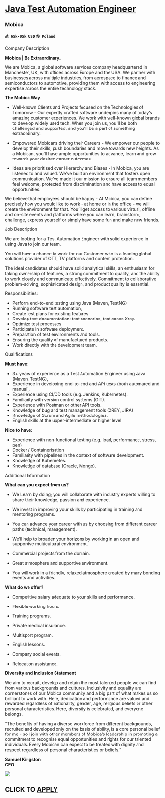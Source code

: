 # [Java Test Automation Engineer](https://www.remotewlb.com/apply/java-test-automation-engineer-43931)  
### Mobica  
#### `💰 65k-95k USD` `🌎 Poland`  
  
  

Company Description

 **Mobica | Be Extraordinary_**  
  
We are Mobica, a global software services company headquartered in Manchester, UK, with offices across Europe and the USA. We partner with businesses across multiple industries, from aerospace to finance and semiconductors to automotive, providing them with access to engineering expertise across the entire technology stack.  
  
**The Mobica Way**

  * Well-known Clients and Projects focused on the Technologies of Tomorrow - Our expertly crafted software underpins many of today’s amazing customer experiences. We work with well-known global brands to develop widely used tech. When you join us, you'll be both challenged and supported, and you'll be a part of something extraordinary. 

  * Empowered Mobicans driving their Careers - We empower our people to develop their skills, push boundaries and move towards new heights. As a Mobican, you’ll have ample opportunities to advance, learn and grow towards your desired career outcomes.

  * Ideas are prioritised over Hierarchy and Biases - In Mobica, you are listened to and valued. We’ve built an environment that fosters open communication. We've made it our mission to ensure all team members feel welcome, protected from discrimination and have access to equal opportunities. 

We believe that employees should be happy - At Mobica, you can define precisely how you would like to work - at home or in the office - we will create the environment for that. You’ll get access to various virtual, offline and on-site events and platforms where you can learn, brainstorm, challenge, express yourself or simply have some fun and make new friends.

  
  

Job Description

We are looking for a Test Automation Engineer with solid experience in using Java to join our team.

You will have a chance to work for our Customer who is a leading global solutions provider of OTT, TV platforms and content protection.

The ideal candidates should have solid analytical skills, an enthusiasm for taking ownership of features, a strong commitment to quality, and the ability to work closely and communicate effectively. Commitment to collaborative problem-solving, sophisticated design, and product quality is essential.

Responsibilities:

  * Perform end-to-end testing using Java (Maven, TestNG)
  * Running software test automation,
  * Create test plans for existing features
  * Develop test documentation: test scenarios, test cases Xrey.
  * Optimize test processes
  * Participate in software deployment.
  * Preparation of test environments and tools.
  * Ensuring the quality of manufactured products.
  * Work directly with the development team.

  
  

Qualifications

 **Must have:**

  * 3+ years of experience as a Test Automation Engineer using Java (Maven, TestNG),
  * Experience in developing end-to-end and API tests (both automated and manual),
  * Experience using CI/CD tools (e.g. Jenkins, Kubernetes).
  * Familiarity with version control systems (GIT).
  * Experience with Postman or other API tools.
  * Knowledge of bug and test management tools (XREY, JIRA)
  * Knowledge of Scrum and Agile methodologies.
  * English skills at the upper-intermediate or higher level

 **Nice to have:**

  * Experience with non-functional testing (e.g. load, performance, stress, pen)
  * Docker / Containerisation
  * Familiarity with pipelines in the context of software development.
  * Knowledge of Kubernetes.
  * Knowledge of database (Oracle, Mongo).

  
  

Additional Information

 **What can you expect from us?**

  * We Learn by doing; you will collaborate with industry experts willing to share their knowledge, passion and experience.

  * We invest in improving your skills by participating in training and mentoring programs.

  * You can advance your career with us by choosing from different career paths (technical, management).

  * We’ll help to broaden your horizons by working in an open and supportive multicultural environment.

  * Commercial projects from the domain.

  * Great atmosphere and supportive environment.

  * You will work in a friendly, relaxed atmosphere created by many bonding events and activities.  

**What do we offer?**

  * Competitive salary adequate to your skills and performance.

  * Flexible working hours.

  * Training programs.

  * Private medical insurance.

  * Multisport program.

  * English lessons.

  * Company social events.

  * Relocation assistance.  

**Diversity and Inclusion Statement**  
  
We aim to recruit, develop and retain the most talented people we can find from various backgrounds and cultures. Inclusivity and equality are cornerstones of our Mobica community and a big part of what makes us so brilliant to work with. Here, dedication and performance are valued and rewarded regardless of nationality, gender, age, religious beliefs or other personal characteristics. Here, diversity is celebrated, and everyone belongs.  

“The benefits of having a diverse workforce from different backgrounds, recruited and developed only on the basis of ability, is a core personal belief for me - so I join with other members of Mobica’s leadership in promoting a commitment to recognise equal opportunities and rights for our talented individuals. Every Mobican can expect to be treated with dignity and respect regardless of personal characteristics or beliefs.”  

**Samuel Kingston  
CEO**

![](https://remotive.com/job/track/1897439/blank.gif?source=public_api)  
## CLICK TO [APPLY](https://www.remotewlb.com/apply/java-test-automation-engineer-43931)

